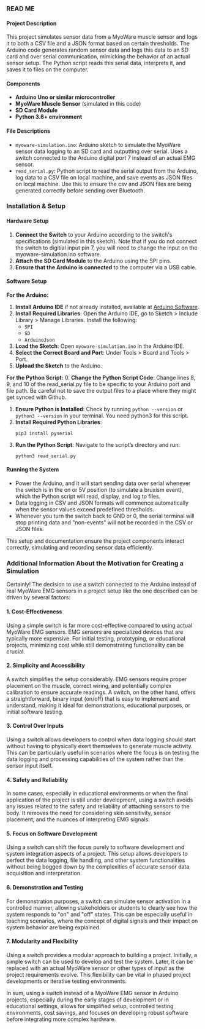 ### READ ME

#### Project Description
This project simulates sensor data from a MyoWare muscle sensor and logs it to both a CSV file and a JSON format based on certain thresholds. The Arduino code generates random sensor data and logs this data to an SD card and over serial communication, mimicking the behavior of an actual sensor setup. The Python script reads this serial data, interprets it, and saves it to files on the computer.

#### Components
- **Arduino Uno or similar microcontroller**
- **MyoWare Muscle Sensor** (simulated in this code)
- **SD Card Module**
- **Python 3.6+ environment**

#### File Descriptions
- `myoware-simulation.ino`: Arduino sketch to simulate the MyoWare sensor data logging to an SD card and outputting over serial. Uses a switch connected to the Arduino digital port 7 instead of an actual EMG sensor.
- `read_serial.py`: Python script to read the serial output from the Arduino, log data to a CSV file on local machine, and save events as JSON files on local machine.  Use this to ensure the csv and JSON files are being generated correctly before sending over Bluetooth.

### Installation & Setup

#### Hardware Setup
1. **Connect the Switch** to your Arduino according to the switch's specifications (simulated in this sketch). Note that if you do not connect the switch to digitial input pin 7, you will need to change the input on the myoware-simulation.ino software.
2. **Attach the SD Card Module** to the Arduino using the SPI pins.
3. **Ensure that the Arduino is connected** to the computer via a USB cable.

#### Software Setup

**For the Arduino:**
1. **Install Arduino IDE** if not already installed, available at [Arduino Software](https://www.arduino.cc/en/software).
2. **Install Required Libraries**: Open the Arduino IDE, go to Sketch > Include Library > Manage Libraries. Install the following:
   - `SPI`
   - `SD`
   - `ArduinoJson`
3. **Load the Sketch**: Open `myoware-simulation.ino` in the Arduino IDE.
4. **Select the Correct Board and Port**: Under Tools > Board and Tools > Port.
5. **Upload the Sketch** to the Arduino.

**For the Python Script:**
0. **Change the Python Script Code**: Change lines 8, 9, and 10 of the read_serial.py file to be specific to your Arduino port and file path.  Be careful not to save the output files to a place where they might get synced with Github.
1. **Ensure Python is Installed**: Check by running `python --version` or `python3 --version` in your terminal.  You need python3 for this script.
2. **Install Required Python Libraries**:
   ```
   pip3 install pyserial
   ```
3. **Run the Python Script**: Navigate to the script’s directory and run:
   ```
   python3 read_serial.py
   ```

#### Running the System
- Power the Arduino, and it will start sending data over serial whenever the switch is in the on or 5V position (to simulate a bruxism event), which the Python script will read, display, and log to files.
- Data logging in CSV and JSON formats will commence automatically when the sensor values exceed predefined thresholds.
- Whenever you turn the switch back to GND or 0, the serial terminal will stop printing data and "non-events" will not be recorded in the CSV or JSON files.

This setup and documentation ensure the project components interact correctly, simulating and recording sensor data efficiently.

### Additional Information About the Motivation for Creating a Simulation
Certainly! The decision to use a switch connected to the Arduino instead of real MyoWare EMG sensors in a project setup like the one described can be driven by several factors:

#### 1. **Cost-Effectiveness**
Using a simple switch is far more cost-effective compared to using actual MyoWare EMG sensors. EMG sensors are specialized devices that are typically more expensive. For initial testing, prototyping, or educational projects, minimizing cost while still demonstrating functionality can be crucial.

#### 2. **Simplicity and Accessibility**
A switch simplifies the setup considerably. EMG sensors require proper placement on the muscle, correct wiring, and potentially complex calibration to ensure accurate readings. A switch, on the other hand, offers a straightforward, binary input (on/off) that is easy to implement and understand, making it ideal for demonstrations, educational purposes, or initial software testing.

#### 3. **Control Over Inputs**
Using a switch allows developers to control when data logging should start without having to physically exert themselves to generate muscle activity. This can be particularly useful in scenarios where the focus is on testing the data logging and processing capabilities of the system rather than the sensor input itself.

#### 4. **Safety and Reliability**
In some cases, especially in educational environments or when the final application of the project is still under development, using a switch avoids any issues related to the safety and reliability of attaching sensors to the body. It removes the need for considering skin sensitivity, sensor placement, and the nuances of interpreting EMG signals.

#### 5. **Focus on Software Development**
Using a switch can shift the focus purely to software development and system integration aspects of a project. This setup allows developers to perfect the data logging, file handling, and other system functionalities without being bogged down by the complexities of accurate sensor data acquisition and interpretation.

#### 6. **Demonstration and Testing**
For demonstration purposes, a switch can simulate sensor activation in a controlled manner, allowing stakeholders or students to clearly see how the system responds to "on" and "off" states. This can be especially useful in teaching scenarios, where the concept of digital signals and their impact on system behavior are being explained.

#### 7. **Modularity and Flexibility**
Using a switch provides a modular approach to building a project. Initially, a simple switch can be used to develop and test the system. Later, it can be replaced with an actual MyoWare sensor or other types of input as the project requirements evolve. This flexibility can be vital in phased project developments or iterative testing environments.

In sum, using a switch instead of a MyoWare EMG sensor in Arduino projects, especially during the early stages of development or in educational settings, allows for simplified setup, controlled testing environments, cost savings, and focuses on developing robust software before integrating more complex hardware.